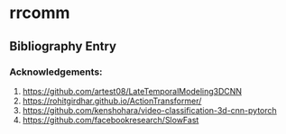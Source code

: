 # rrcomm

## Bibliography Entry


### Acknowledgements:
1. https://github.com/artest08/LateTemporalModeling3DCNN
2. https://rohitgirdhar.github.io/ActionTransformer/
3. https://github.com/kenshohara/video-classification-3d-cnn-pytorch
4. https://github.com/facebookresearch/SlowFast
